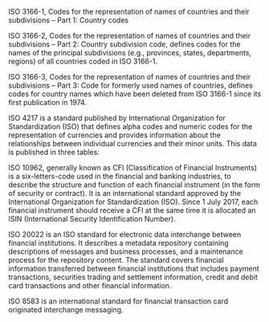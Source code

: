  
 ISO 3166-1, Codes for the representation of names of countries and their subdivisions – Part 1: Country codes
 
 ISO 3166-2, Codes for the representation of names of countries and their subdivisions – Part 2: Country subdivision code, defines codes for the names of the principal subdivisions (e.g., provinces, states, departments, regions) of all countries coded in ISO 3166-1.
 
 ISO 3166-3, Codes for the representation of names of countries and their subdivisions – Part 3: Code for formerly used names of countries, defines codes for country names which have been deleted from ISO 3166-1 since its first publication in 1974.
 
 ISO 4217 is a standard published by International Organization for Standardization (ISO) that defines alpha codes and numeric codes for the representation of currencies and provides information about the relationships between individual currencies and their minor units. This data is published in three tables:
 
 ISO 10962, generally known as CFI (Classification of Financial Instruments) is a six-letters-code used in the financial and banking industries, to describe the structure and function of each financial instrument (in the form of security or contract). It is an international standard approved by the International Organization for Standardization (ISO). Since 1 July 2017, each financial instrument should receive a CFI at the same time it is allocated an ISIN (International Security Identification Number).
 
 ISO 20022 is an ISO standard for electronic data interchange between financial institutions. It describes a metadata repository containing descriptions of messages and business processes, and a maintenance process for the repository content. The standard covers financial information transferred between financial institutions that includes payment transactions, securities trading and settlement information, credit and debit card transactions and other financial information.
 
 ISO 8583 is an international standard for financial transaction card originated interchange messaging.
